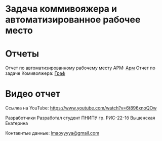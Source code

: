 # Задача коммивояжера и автоматизированное рабочее место
 
# Отчеты
Отчет по автоматизированному рабочему месту АРМ: [Арм](/reports/Graph.MD)
Отчет по задаче Комивояжера: [Граф](/reports/Graph.MD)
# Видео отчет
Ссылка на YouTube: https://www.youtube.com/watch?v=6t896xnoQOw

Разработчики
Разработал студент ПНИПУ гр. РИС-22-1б Вышенская Екатерина

Контакнтые данные: lmaoyyyya@gmail.com
